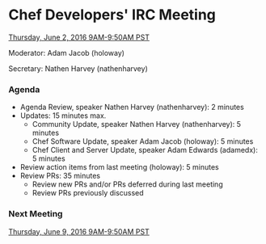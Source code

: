 # Chef Developers' IRC Meeting

[Thursday, June 2, 2016 9AM-9:50AM PST](http://everytimezone.com/#2016-6-2,240,cn3)

Moderator:  Adam Jacob (holoway)

Secretary:  Nathen Harvey (nathenharvey)

### Agenda
* Agenda Review, speaker Nathen Harvey (nathenharvey): 2 minutes
* Updates: 15 minutes max.
  * Community Update, speaker Nathen Harvey (nathenharvey): 5 minutes
  * Chef Software Update, speaker Adam Jacob (holoway): 5 minutes
  * Chef Client and Server Update, speaker Adam Edwards (adamedx): 5 minutes
* Review action items from last meeting (holoway): 5 minutes
* Review PRs:  35 minutes
  * Review new PRs and/or PRs deferred during last meeting
  * Review PRs previously discussed

### Next Meeting

[Thursday, June 9, 2016 9AM-9:50AM PST](http://everytimezone.com/#2016-6-9,240,cn3)
